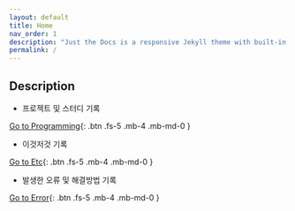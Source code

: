```yaml
---
layout: default
title: Home
nav_order: 1
description: "Just the Docs is a responsive Jekyll theme with built-in search that is easily customizable and hosted on GitHub Pages."
permalink: /
---
```


<!-- ### 이것저것 프로그래밍에 대한 지식을 적는 블로그
{: .fs-8 } -->

<!-- [Go to Programming](#Description){: .btn .btn-primary .fs-5 .mb-4 .mb-md-0 .mr-2 }/ -->

<!-- --- -->

## Description

- 프로젝트 및 스터디 기록


[Go to Programming][Programming]{: .btn .fs-5 .mb-4 .mb-md-0 }

- 이것저것 기록


[Go to Etc][Etc]{: .btn .fs-5 .mb-4 .mb-md-0 }

- 발생한 오류 및 해결방법 기록


[Go to Error][Error]{: .btn .fs-5 .mb-4 .mb-md-0 }

[Programming]: https://zhaocaiq.github.io/docs/programming
[Etc]: https://zhaocaiq.github.io/docs/etc
[Error]: https://zhaocaiq.github.io/docs/error